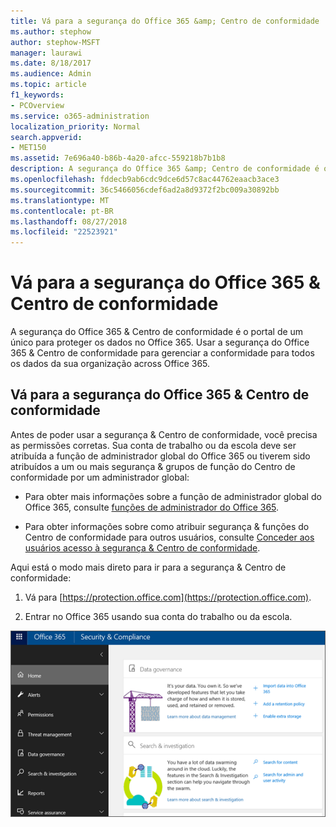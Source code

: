 ```yaml
---
title: Vá para a segurança do Office 365 &amp; Centro de conformidade
ms.author: stephow
author: stephow-MSFT
manager: laurawi
ms.date: 8/18/2017
ms.audience: Admin
ms.topic: article
f1_keywords:
- PCOverview
ms.service: o365-administration
localization_priority: Normal
search.appverid:
- MET150
ms.assetid: 7e696a40-b86b-4a20-afcc-559218b7b1b8
description: A segurança do Office 365 &amp; Centro de conformidade é o portal de um único para proteger os dados no Office 365. Usar a segurança do Office 365 &amp; Centro de conformidade para gerenciar a conformidade para todos os dados da sua organização across Office 365.
ms.openlocfilehash: fddecb9ab6cdc9dce6d57c8ac44762eaacb3ace3
ms.sourcegitcommit: 36c5466056cdef6ad2a8d9372f2bc009a30892bb
ms.translationtype: MT
ms.contentlocale: pt-BR
ms.lasthandoff: 08/27/2018
ms.locfileid: "22523921"
---
```

# <a name="go-to-the-office-365-security-amp-compliance-center"></a>Vá para a segurança do Office 365 &amp; Centro de conformidade

A segurança do Office 365 &amp; Centro de conformidade é o portal de um único para proteger os dados no Office 365. Usar a segurança do Office 365 &amp; Centro de conformidade para gerenciar a conformidade para todos os dados da sua organização across Office 365.
  
## <a name="go-to-the-office-365-security-amp-compliance-center"></a>Vá para a segurança do Office 365 &amp; Centro de conformidade

Antes de poder usar a segurança &amp; Centro de conformidade, você precisa as permissões corretas. Sua conta de trabalho ou da escola deve ser atribuída a função de administrador global do Office 365 ou tiverem sido atribuídos a um ou mais segurança &amp; grupos de função do Centro de conformidade por um administrador global:
  
- Para obter mais informações sobre a função de administrador global do Office 365, consulte [funções de administrador do Office 365](https://support.office.com/article/da585eea-f576-4f55-a1e0-87090b6aaa9d). 
    
- Para obter informações sobre como atribuir segurança &amp; funções do Centro de conformidade para outros usuários, consulte [Conceder aos usuários acesso à segurança &amp; Centro de conformidade](grant-access-to-the-security-and-compliance-center.md).
    
Aqui está o modo mais direto para ir para a segurança &amp; Centro de conformidade:
  
1. Vá para [https://protection.office.com](https://protection.office.com).
    
2. Entrar no Office 365 usando sua conta do trabalho ou da escola.
    
![Segurança do Office 365 &amp; home page do Centro de conformidade](media/f1d35324-ac44-4f59-96a7-b11767b43201.png)
  

